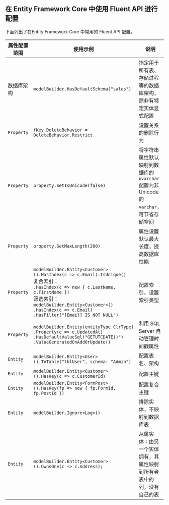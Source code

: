 ## 在 Entity Framework Core 中使用 Fluent API 进行配置

下面列出了在Entity Framework Core 中常用的 Fluent API 配置。

| 属性配置范围 | 使用示例  | 说明 |
| --- | --- | --- |
| 数据库架构 | `modelBuilder.HasDefaultSchema("sales")` | 指定用于所有表、存储过程等的数据库架构，除非有特定实体显式配置 |
| `Property` | `fKey.DeleteBehavior = DeleteBehavior.Restrict` | 设置关系的删除行为 |
| `Property` | `property.SetIsUnicode(false)` | 将字符串属性默认映射到数据库的 `nvarchar` 配置为非Unicode的 `varchar`，可节省存储空间 |
| `Property` | `property.SetMaxLength(200)` | 属性设置默认最大长度，提高数据库性能 |
| `Property` | `modelBuilder.Entity<Customer>().HasIndex(c => c.Email).IsUnique()`<br>复合索引：<br> `.HasIndex(c => new { c.LastName, c.FirstName })`<br>筛选索引：<br>`modelBuilder.Entity<Customer>()`<br>`.HasIndex(c => c.Email)`<br>`.HasFilter("[Email] IS NOT NULL")` | 配置索引、设置索引类型 |
| `Property` | `modelBuilder.Entity(entityType.ClrType)`<br>`.Property(e => e.UpdatedAt)`<br>`.HasDefaultValueSql("GETUTCDATE()")`<br>`.ValueGeneratedOnAddOrUpdate()` | 利用 SQL Server 自动管理时间戳属性 |
| `Entity` | `modelBuilder.Entity<User>().ToTable("tblUser", schema: "Admin")` | 配置表名、架构 |
| `Entity` | `modelBuilder.Entity<Customer>().HasKey(c => c.CustomerId)` | 配置主键 |
| `Entity` | `modelBuilder.Entity<FormPost>().HasKey(fp => new { fp.FormId, fp.PostId })` | 配置复合主键 |
| `Entity` | `modelBuilder.Ignore<Log>()` | 排除实体，不映射到数据库表 |
| `Entity` | `modelBuilder.Entity<Customer>().OwnsOne(c => c.Address);` | 从属实体：由另一个实体拥有，其属性映射到所有者表中的列，没有自己的表 |